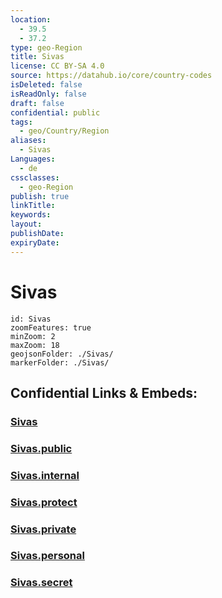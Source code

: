 ```yaml
---
location:
  - 39.5
  - 37.2
type: geo-Region
title: Sivas
license: CC BY-SA 4.0
source: https://datahub.io/core/country-codes
isDeleted: false
isReadOnly: false
draft: false
confidential: public
tags:
  - geo/Country/Region
aliases:
  - Sivas
Languages:
  - de
cssclasses:
  - geo-Region
publish: true
linkTitle:
keywords:
layout:
publishDate:
expiryDate:
---
```


# Sivas

```leaflet
id: Sivas
zoomFeatures: true 
minZoom: 2 
maxZoom: 18
geojsonFolder: ./Sivas/
markerFolder: ./Sivas/
```


## Confidential Links & Embeds: 

### [Sivas](/_Standards/Earth/Continent/Europe/Europe~East/Turkey/Provinces~Turkey/Sivas.md) 

### [Sivas.public](/_public/Earth/Continent/Europe/Europe~East/Turkey/Provinces~Turkey/Sivas.public.md) 

### [Sivas.internal](/_internal/Earth/Continent/Europe/Europe~East/Turkey/Provinces~Turkey/Sivas.internal.md) 

### [Sivas.protect](/_protect/Earth/Continent/Europe/Europe~East/Turkey/Provinces~Turkey/Sivas.protect.md) 

### [Sivas.private](/_private/Earth/Continent/Europe/Europe~East/Turkey/Provinces~Turkey/Sivas.private.md) 

### [Sivas.personal](/_personal/Earth/Continent/Europe/Europe~East/Turkey/Provinces~Turkey/Sivas.personal.md) 

### [Sivas.secret](/_secret/Earth/Continent/Europe/Europe~East/Turkey/Provinces~Turkey/Sivas.secret.md)

